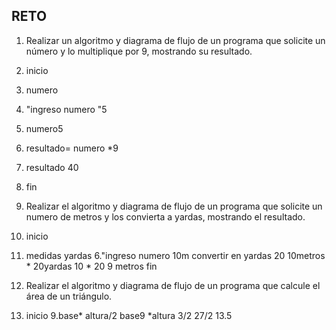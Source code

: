 ## RETO
1. Realizar un algoritmo y diagrama de flujo de un programa que solicite un número y lo multiplique por 9, mostrando su resultado.
2. inicio
3. numero 
4. "ingreso numero "5
5. numero5
6. resultado= numero *9
7. resultado 40
8. fin



3. Realizar el algoritmo y diagrama de flujo de un programa que solicite un numero de metros y los convierta a yardas, mostrando el resultado.
4. inicio
5. medidas  yardas
6."ingreso numero 10m  convertir en yardas 20
10metros * 20yardas
10 * 20
9 metros
fin
7. Realizar el algoritmo y diagrama de flujo de un programa que calcule el área de un triángulo.
8. inicio 
9.base* altura/2
base9 *altura 3/2
27/2
13.5

